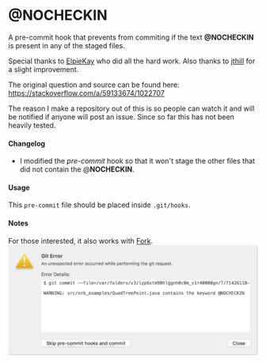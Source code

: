 # @NOCHECKIN
A pre-commit hook that prevents from commiting if the text **@NOCHECKIN** is present in any of the staged files.

Special thanks to [ElpieKay](https://stackoverflow.com/users/6330106/elpiekay) who did all the hard work. Also thanks to 
[jthill](https://stackoverflow.com/users/1290731/jthill) for a slight improvement.

The original question and source can be found here:
https://stackoverflow.com/a/59133674/1022707


The reason I make a repository out of this is so people can watch it and will be notified if anyone will post an issue. Since so far this has not been heavily tested.


#### Changelog
- I modified the *pre-commit* hook so that it won't stage the other files that did not contain the @**NOCHECKIN**.

#### Usage

This `pre-commit` file should be placed inside `.git/hooks`.


#### Notes
For those interested, it also works with [Fork](https://git-fork.com/).
![](fork_source_control.png)

